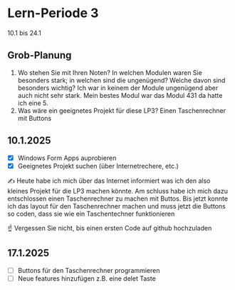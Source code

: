 # Lern-Periode 3

10.1 bis 24.1

## Grob-Planung

1. Wo stehen Sie mit Ihren Noten? In welchen Modulen waren Sie besonders stark; in welchen sind die ungenügend? Welche davon sind besonders wichtig?
   Ich war in keinem der Module ungenügend aber auch nicht sehr stark. Mein bestes Modul war das Modul 431 da hatte ich eine 5.
4. Was wäre ein geeignetes Projekt für diese LP3?
   Einen Taschenrechner mit Buttons

## 10.1.2025

- [x] Windows Form Apps auprobieren
- [x] Geeignetes Projekt suchen (über Internetrechere, etc.)

✍️ Heute habe ich mich über das Internet informiert was ich den also kleines Projekt für die LP3 machen könnte. Am schluss habe ich mich dazu entschlossen einen Taschenrechner zu machen mit Buttos. Bis jetzt konnte ich das layout für den Taschenrechner machen und muss jetzt die Buttons so coden, dass sie wie ein Taschentechner funktionieren 

☝️ Vergessen Sie nicht, bis einen ersten Code auf github hochzuladen

## 17.1.2025

- [ ] Buttons für den Taschenrechner programmieren
- [ ] Neue features hinzufügen z.B. eine delet Taste
